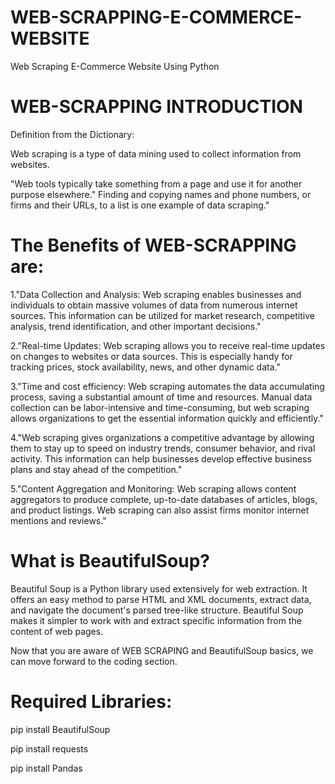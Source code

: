 # WEB-SCRAPPING-E-COMMERCE-WEBSITE

Web Scraping E-Commerce Website Using Python

# WEB-SCRAPPING INTRODUCTION
Definition from the Dictionary:

Web scraping is a type of data mining used to collect information from websites.

"Web tools typically take something from a page and use it for another purpose elsewhere." Finding and copying names and phone numbers, or firms and their URLs, to a list is one example of data scraping."

# The Benefits of WEB-SCRAPPING are:

1."Data Collection and Analysis: Web scraping enables businesses and individuals to obtain massive volumes of data from numerous internet sources. This information can be utilized for market research, competitive analysis, trend identification, and other important decisions."

2."Real-time Updates: Web scraping allows you to receive real-time updates on changes to websites or data sources. This is especially handy for tracking prices, stock availability, news, and other dynamic data."

3."Time and cost efficiency: Web scraping automates the data accumulating process, saving a substantial amount of time and resources. Manual data collection can be labor-intensive and time-consuming, but web scraping allows organizations to get the essential information quickly and efficiently."

4."Web scraping gives organizations a competitive advantage by allowing them to stay up to speed on industry trends, consumer behavior, and rival activity. This information can help businesses develop effective business plans and stay ahead of the competition."

5."Content Aggregation and Monitoring: Web scraping allows content aggregators to produce complete, up-to-date databases of articles, blogs, and product listings. Web scraping can also assist firms monitor internet mentions and reviews."


# What is BeautifulSoup?
Beautiful Soup is a Python library used extensively for web extraction. It offers an easy method to parse HTML and XML documents, extract data, and navigate the document's parsed tree-like structure. Beautiful Soup makes it simpler to work with and extract specific information from the content of web pages.


Now that you are aware of WEB SCRAPING and BeautifulSoup basics, we can move forward to the coding section.

# Required Libraries:
pip install BeautifulSoup

pip install requests

pip install Pandas



